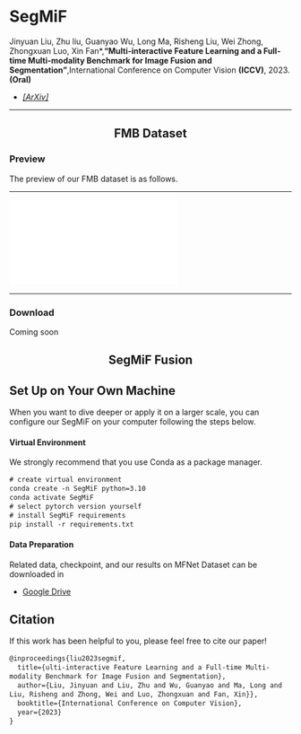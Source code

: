 # SegMiF

Jinyuan Liu, Zhu liu, Guanyao Wu, Long Ma, Risheng Liu, Wei Zhong, Zhongxuan Luo,  Xin Fan*,**“Multi-interactive Feature Learning and a Full-time Multi-modality Benchmark for Image Fusion and Segmentation”**,International Conference on Computer Vision **(ICCV)**, 2023. **(Oral)**

- [*[ArXiv]*](https://arxiv.org/abs/2308.02097)

---

<h2> <p align="center"> FMB Dataset </p> </h2>  

### Preview

The preview of our FMB dataset is as follows.

---

![preview](assets/overview.pdf)
 
---

### Download
Coming soon

<h2> <p align="center"> SegMiF Fusion </p> </h2>  

## Set Up on Your Own Machine

When you want to dive deeper or apply it on a larger scale, you can configure our SegMiF on your computer following the steps below.

#### Virtual Environment

We strongly recommend that you use Conda as a package manager.

```shell
# create virtual environment
conda create -n SegMiF python=3.10
conda activate SegMiF
# select pytorch version yourself
# install SegMiF requirements
pip install -r requirements.txt
```

#### Data Preparation
Related data, checkpoint, and our results on MFNet Dataset can be downloaded in 
- [Google Drive](https://drive.google.com/drive/folders/1MFTVd32-VNcpiFfNsu9Rw73YZJATPHA6?usp=sharing )

## Citation

If this work has been helpful to you, please feel free to cite our paper!

```
@inproceedings{liu2023segmif,
  title={ulti-interactive Feature Learning and a Full-time Multi-modality Benchmark for Image Fusion and Segmentation},
  author={Liu, Jinyuan and Liu, Zhu and Wu, Guanyao and Ma, Long and Liu, Risheng and Zhong, Wei and Luo, Zhongxuan and Fan, Xin}},
  booktitle={International Conference on Computer Vision},
  year={2023}
}
```
